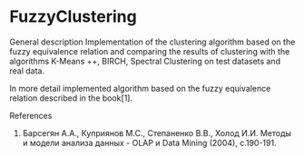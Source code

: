# FuzzyClustering

General description
Implementation of the clustering algorithm based on the fuzzy equivalence relation and comparing the results of clustering with the algorithms K-Means ++, BIRCH, Spectral Clustering on test datasets and real data.

In more detail implemented algorithm based on the fuzzy equivalence relation described in the book[1].

References
1. Барсегян А.А., Куприянов М.С., Степаненко В.В., Холод И.И. Методы и модели анализа данных - OLAP и Data Mining (2004), с.190-191.
